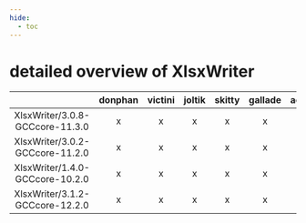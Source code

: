 ```yaml
---
hide:
  - toc
---
```


detailed overview of XlsxWriter
===============================

| |donphan|victini|joltik|skitty|gallade|accelgor|swalot|doduo|
| :---: | :---: | :---: | :---: | :---: | :---: | :---: | :---: | :---: |
|XlsxWriter/3.0.8-GCCcore-11.3.0|x|x|x|x|x|x|x|x|
|XlsxWriter/3.0.2-GCCcore-11.2.0|x|x|x|x|x|x|x|x|
|XlsxWriter/1.4.0-GCCcore-10.2.0|x|x|x|x|x|x|x|x|
|XlsxWriter/3.1.2-GCCcore-12.2.0|x|x|x|x|x|x|x|x|
